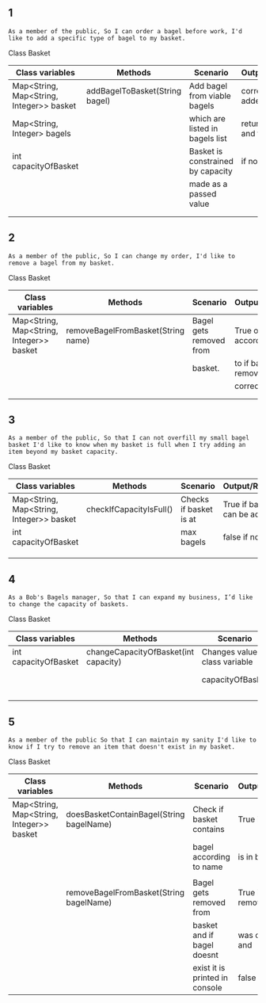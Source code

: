 


## 1
``
As a member of the public,
So I can order a bagel before work,
I'd like to add a specific type of bagel to my basket.
``

Class Basket

| Class variables                          | Methods                        | Scenario                          | Output/Return          |
|------------------------------------------|--------------------------------|-----------------------------------|------------------------|
| Map<String, Map<String, Integer>> basket | addBagelToBasket(String bagel) | Add bagel from viable bagels      | correctly added bagel  |
| Map<String, Integer> bagels              |                                | which are listed in bagels list   | returns true and false |
| int capacityOfBasket                     |                                | Basket is constrained by capacity | if not                 |
|                                          |                                | made as a passed value            |                        |
|                                          |                                |                                   |                        |
|                                          |                                |                                   |                        |



## 2
``
As a member of the public,
So I can change my order,
I'd like to remove a bagel from my basket.
``

Class Basket

| Class variables                          | Methods                            | Scenario                | Output/Return           |
|------------------------------------------|------------------------------------|-------------------------|-------------------------|
| Map<String, Map<String, Integer>> basket | removeBagelFromBasket(String name) | Bagel gets removed from | True or false according |
|                                          |                                    | basket.                 | to if bagel got removed |
|                                          |                                    |                         | correctly               |
|                                          |                                    |                         |                         |
|                                          |                                    |                         |                         |


## 3
``
As a member of the public,
So that I can not overfill my small bagel basket
I'd like to know when my basket is full when I try adding an item beyond my basket capacity.
``

Class Basket

| Class variables                          | Methods                 | Scenario               | Output/Return              |
|------------------------------------------|-------------------------|------------------------|----------------------------|
| Map<String, Map<String, Integer>> basket | checkIfCapacityIsFull() | Checks if basket is at | True if bagel can be added |
| int capacityOfBasket                     |                         | max bagels             | false if not               |
|                                          |                         |                        |                            |
|                                          |                         |                        |                            |
|                                          |                         |                        |                            |


## 4
``
As a Bob's Bagels manager,
So that I can expand my business,
I’d like to change the capacity of baskets.
``

Class Basket

| Class variables      | Methods                              | Scenario                        | Output/Return        |
|----------------------|--------------------------------------|---------------------------------|----------------------|
| int capacityOfBasket | changeCapacityOfBasket(int capacity) | Changes value of class variable | True if capacity got |
|                      |                                      | capacityOfBasket                | correctly changed.   |
|                      |                                      |                                 |                      |
|                      |                                      |                                 |                      |
|                      |                                      |                                 |                      |


## 5
``
As a member of the public
So that I can maintain my sanity
I'd like to know if I try to remove an item that doesn't exist in my basket.
``

Class Basket

| Class variables                          | Methods                                  | Scenario                       | Output/Return   |
|------------------------------------------|------------------------------------------|--------------------------------|-----------------|
| Map<String, Map<String, Integer>> basket | doesBasketContainBagel(String bagelName) | Check if basket contains       | True if bagel   |
|                                          |                                          | bagel according to name        | is in basket    |
|                                          |                                          |                                |                 |
|                                          | removeBagelFromBasket(String bagelName)  | Bagel gets removed from        | True if removal |
|                                          |                                          | basket and if bagel doesnt     | was correct and |
|                                          |                                          | exist it is printed in console | false if not    |


